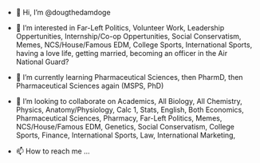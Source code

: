 - 👋 Hi, I’m @dougthedamdoge
- 👀 I’m interested in Far-Left Politics, Volunteer Work, Leadership Oppertunities, Internship/Co-op Oppertunities, Social Conservatism, Memes, NCS/House/Famous EDM, College Sports, International Sports, having a love life, getting married, becoming an officer in the Air National Guard?
- 🌱 I’m currently learning Pharmaceutical Sciences, then PharmD, then Pharmaceutical Sciences again (MSPS, PhD)
- 💞️ I’m looking to collaborate on Academics, All Biology, All Chemistry, Physics, Anatomy/Physiology, Calc 1, Stats, English, Both Economics, Pharmaceutical Sciences, 
Pharmacy, Far-Left Politics, Memes, NCS/House/Famous EDM, Genetics, Social Conservatism, College Sports, Finance, International Sports, Law, International Marketing, 

- 📫 How to reach me ...

<!---
dougthedamdoge/dougthedamdoge is a ✨ special ✨ repository because its `README.md` (this file) appears on your GitHub profile.
You can click the Preview link to take a look at your changes.
--->
